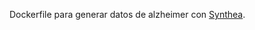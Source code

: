 
Dockerfile para generar datos de alzheimer con [Synthea](https://github.com/synthetichealth/synthea).
